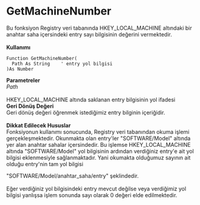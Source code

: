 # GetMachineNumber

Bu fonksiyon Registry veri tabanında HKEY\_LOCAL\_MACHINE altındaki bir anahtar saha içersindeki entry sayı bilgisinin değerini vermektedir.\
\
**Kullanımı**

```
Function GetMachineNumber(
  Path As String 	' entry yol bilgisi
)As Number
```

**Parametreler**\
_Path_\
\
HKEY\_LOCAL\_MACHINE altında saklanan entry bilgisinin yol ifadesi\
**Geri Dönüş Değeri**\
Geri dönüş değeri öğrenmek istediğimiz entry bilginin içeriğidir.\
\
**Dikkat Edilecek Hususlar**\
Fonksiyonun kullanımı sonucunda, Registry veri tabanından okuma işlemi gerçekleşmektedir. Okunmakta olan entry'ler "SOFTWARE/Model" altında yer alan anahtar sahalar içersindedir. Bu işlemse HKEY\_LOCAL\_MACHINE altında "SOFTWARE/Model" yol bilgisinin ardından verdiğiniz entry'e ait yol bilgisi eklenmesiyle sağlanmaktadır. Yani okumakta olduğumuz sayının ait olduğu entry'nin tam yol bilgisi

"SOFTWARE/Model/anahtar\_saha/entry" şeklindedir.\
\
Eğer verdiğiniz yol bilgisindeki entry mevcut değilse veya verdiğimiz yol bilgisi yanlışsa işlem sonunda sayı olarak 0 değeri elde edilmektedir.
